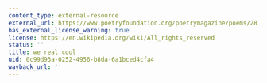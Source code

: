 ```yaml
---
content_type: external-resource
external_url: https://www.poetryfoundation.org/poetrymagazine/poems/28112/we-real-cool
has_external_license_warning: true
license: https://en.wikipedia.org/wiki/All_rights_reserved
status: ''
title: we real cool
uid: 0c99d93a-0252-4956-b8da-6a1bced4cfa4
wayback_url: ''
---
```

